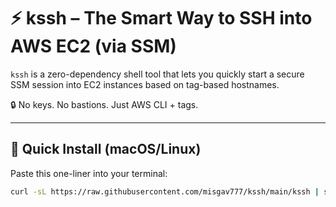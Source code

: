 # ⚡️ kssh – The Smart Way to SSH into AWS EC2 (via SSM)

`kssh` is a zero-dependency shell tool that lets you quickly start a secure SSM session into EC2 instances based on tag-based hostnames.

🔒 No keys. No bastions. Just AWS CLI + tags.

---

## 🚀 Quick Install (macOS/Linux)

Paste this one-liner into your terminal:

```bash
curl -sL https://raw.githubusercontent.com/misgav777/kssh/main/kssh | sudo tee /usr/local/bin/kssh > /dev/null && sudo chmod +x /usr/local/bin/kssh
